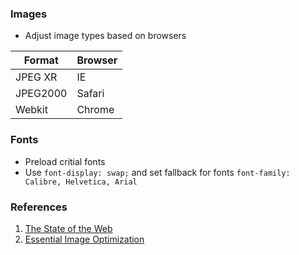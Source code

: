 ### Images
- Adjust image types based on browsers

| Format | Browser |
| ------ | ------- |
| JPEG XR | IE |
| JPEG2000 | Safari |
| Webkit | Chrome |

### Fonts
- Preload critial fonts
- Use `font-display: swap;` and set fallback for fonts `font-family: Calibre, Helvetica, Arial`

### References
1. [The State of the Web](https://medium.com/@fox/talk-the-state-of-the-web-3e12f8e413b3)
2. [Essential Image Optimization](https://images.guide/)
